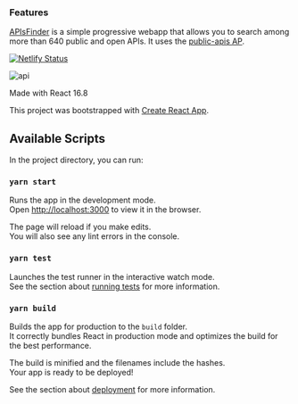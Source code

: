 ### Features

[APIsFinder](https://www.apisfinder.com/ "APIsFinder") is a simple progressive webapp that allows you to search among more than 640 public and open APIs. It uses the [public-apis AP](https://github.com/public-apis/public-apis "public-apis repo").

[![Netlify Status](https://api.netlify.com/api/v1/badges/0234f33c-d745-4650-a1ed-d30ce264cf35/deploy-status)](https://app.netlify.com/sites/apisfinder/deploys)

![api](https://i.ibb.co/1bpYGpy/Capture-d-e-cran-2020-06-08-a-18-35-53.png "api")

Made with React 16.8

This project was bootstrapped with [Create React App](https://github.com/facebook/create-react-app).

## Available Scripts

In the project directory, you can run:

### `yarn start`

Runs the app in the development mode.<br />
Open [http://localhost:3000](http://localhost:3000) to view it in the browser.

The page will reload if you make edits.<br />
You will also see any lint errors in the console.

### `yarn test`

Launches the test runner in the interactive watch mode.<br />
See the section about [running tests](https://facebook.github.io/create-react-app/docs/running-tests) for more information.

### `yarn build`

Builds the app for production to the `build` folder.<br />
It correctly bundles React in production mode and optimizes the build for the best performance.

The build is minified and the filenames include the hashes.<br />
Your app is ready to be deployed!

See the section about [deployment](https://facebook.github.io/create-react-app/docs/deployment) for more information.

